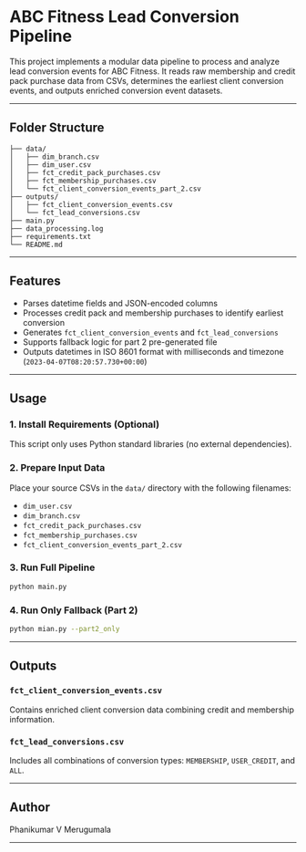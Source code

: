 ABC Fitness Lead Conversion Pipeline
=====================================

This project implements a modular data pipeline to process and analyze lead conversion events for ABC Fitness.
It reads raw membership and credit pack purchase data from CSVs, determines the earliest client conversion events,
and outputs enriched conversion event datasets.

---

## Folder Structure

```
├── data/
│   ├── dim_branch.csv
│   ├── dim_user.csv
│   ├── fct_credit_pack_purchases.csv
│   ├── fct_membership_purchases.csv
│   └── fct_client_conversion_events_part_2.csv
├── outputs/
│   ├── fct_client_conversion_events.csv
│   └── fct_lead_conversions.csv
├── main.py
├── data_processing.log
├── requirements.txt
└── README.md
```

---

## Features

- Parses datetime fields and JSON-encoded columns
- Processes credit pack and membership purchases to identify earliest conversion
- Generates `fct_client_conversion_events` and `fct_lead_conversions`
- Supports fallback logic for part 2 pre-generated file
- Outputs datetimes in ISO 8601 format with milliseconds and timezone (`2023-04-07T08:20:57.730+00:00`)

---

## Usage

### 1. Install Requirements (Optional)
This script only uses Python standard libraries (no external dependencies).

### 2. Prepare Input Data
Place your source CSVs in the `data/` directory with the following filenames:

- `dim_user.csv`
- `dim_branch.csv`
- `fct_credit_pack_purchases.csv`
- `fct_membership_purchases.csv`
- `fct_client_conversion_events_part_2.csv`

### 3. Run Full Pipeline
```bash
python main.py
```

### 4. Run Only Fallback (Part 2)
```bash
python mian.py --part2_only
```

---

## Outputs

### `fct_client_conversion_events.csv`
Contains enriched client conversion data combining credit and membership information.

### `fct_lead_conversions.csv`
Includes all combinations of conversion types: `MEMBERSHIP`, `USER_CREDIT`, and `ALL`.

---


## Author
Phanikumar V Merugumala

---
